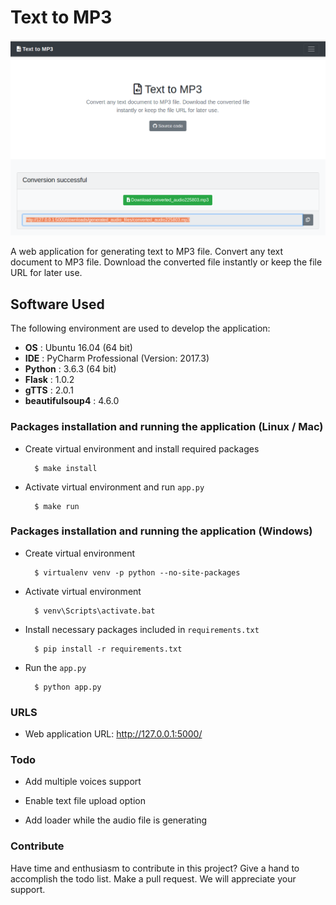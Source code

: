 Text to MP3
===========

![text-to-mp3 demo](screenshot/text-to-mp3.png)

A web application for generating text to MP3 file. Convert any text document to MP3 file. Download the converted file instantly or keep the file URL for later use.

## Software Used

The following environment are used to develop the application:

- **OS** : Ubuntu 16.04 (64 bit)
- **IDE** : PyCharm Professional (Version: 2017.3)
- **Python** : 3.6.3 (64 bit)
- **Flask** : 1.0.2
- **gTTS** : 2.0.1
- **beautifulsoup4** : 4.6.0


### Packages installation and running the application (Linux / Mac)

- Create virtual environment and install required packages

		$ make install

- Activate virtual environment and run `app.py`

		$ make run

### Packages installation and running the application (Windows)

- Create virtual environment

		$ virtualenv venv -p python --no-site-packages

- Activate virtual environment

		$ venv\Scripts\activate.bat

- Install necessary packages included in `requirements.txt`

		$ pip install -r requirements.txt		

- Run the `app.py`

		$ python app.py

### URLS

- Web application URL: http://127.0.0.1:5000/

### Todo

- Add multiple voices support

- Enable text file upload option

- Add loader while the audio file is generating

### Contribute

Have time and enthusiasm to contribute in this project? Give a hand to accomplish the todo list. Make a pull request. We will appreciate your support. 

